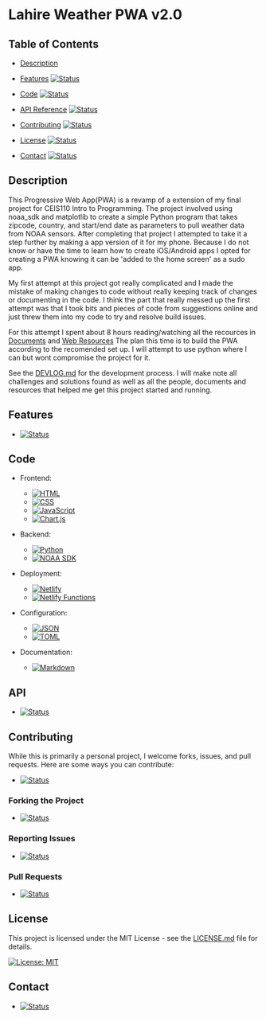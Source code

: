 # Lahire Weather PWA v2.0

## Table of Contents

- [Description](#description)

- [Features](#features) [![Status](https://img.shields.io/badge/Status-Work%20in%20Progress-yellow)](#features)
- [Code](#code) [![Status](https://img.shields.io/badge/Status-Work%20in%20Progress-yellow)](#code)
- [API Reference](#api) [![Status](https://img.shields.io/badge/Status-Work%20in%20Progress-yellow)](#api)
- [Contributing](#contributing) [![Status](https://img.shields.io/badge/Status-Work%20in%20Progress-yellow)](#contributing)
- [License](#license) [![Status](https://img.shields.io/badge/Status-Work%20in%20Progress-yellow)](#license)
- [Contact](#contact) [![Status](https://img.shields.io/badge/Status-Work%20in%20Progress-yellow)](#contact)

## Description
This Progressive Web App(PWA) is a revamp of a extension of my final project for CEIS110 Intro to Programming. The project involved using noaa_sdk and matplotlib to create a simple Python program that takes zipcode, country, and start/end date as parameters to pull weather data from NOAA sensors. After completing that project I attempted to take it a step further by making a app version of it for my phone. Because I do not know or have the time to learn how to create iOS/Android apps I opted for creating a PWA knowing it can be 'added to the home screen' as a sudo app.

My first attempt at this project got really complicated and I made the mistake of making changes to code without really keeping track of changes or documenting in the code. I think the part that really messed up the first attempt was that I took bits and pieces of code from suggestions online and just threw them into my code to try and resolve build issues. 

For this attempt I spent about 8 hours reading/watching all the recources in [Documents](DEVLOG.md#documents) and [Web Resources](DEVLOG.md#web-resources) The plan this time is to build the PWA according to the recomended set up. I will attempt to use python where I can but wont compromise the project for it.   

See the [DEVLOG.md](DEVLOG.md) for the development process. I will make note all challenges and solutions found as well as all the people, documents and resources that helped me get this project started and running.

## Features
- [![Status](https://img.shields.io/badge/Status-Work%20in%20Progress-yellow)]()

[Status]: https://img.shields.io/badge/Status-Work%20in%20Progress-yellow

## Code

- Frontend:
  - [![HTML][HTML5]][HTML5-url]
  - [![CSS][CSS3]][CSS3-url]
  - [![JavaScript][JavaScript]][JavaScript-url]
  - [![Chart.js][Chartjs]][Chartjs-url]

- Backend:
  - [![Python][Python]][Python-url]
  - [![NOAA SDK][NOAA]][NOAA-url]

- Deployment:
  - [![Netlify][Netlify]][Netlify-url]
  - [![Netlify Functions][NetlifyFunctions]][NetlifyFunctions-url]

- Configuration:
  - [![JSON][JSON]][JSON-url]
  - [![TOML][TOML]][TOML-url]

- Documentation:
  - [![Markdown][Markdown]][Markdown-url]

[HTML5]: https://img.shields.io/badge/HTML-E34F26?style=for-the-badge&logo=html5&logoColor=white
[HTML5-url]: https://developer.mozilla.org/en-US/docs/Web/HTML
[CSS3]: https://img.shields.io/badge/CSS-1572B6?style=for-the-badge&logo=css3&logoColor=white
[CSS3-url]: https://developer.mozilla.org/en-US/docs/Web/CSS
[JavaScript]: https://img.shields.io/badge/JavaScript-F7DF1E?style=for-the-badge&logo=javascript&logoColor=black
[JavaScript-url]: https://developer.mozilla.org/en-US/docs/Web/JavaScript
[Chartjs]: https://img.shields.io/badge/Chart.js-FF6384?style=for-the-badge&logo=chart.js&logoColor=white
[Chartjs-url]: https://www.chartjs.org/
[Python]: https://img.shields.io/badge/Python-3776AB?style=for-the-badge&logo=python&logoColor=white
[Python-url]: https://www.python.org/
[NOAA]: https://img.shields.io/badge/NOAA_SDK-0077B5?style=for-the-badge&logo=noaa&logoColor=white
[NOAA-url]: https://github.com/paulokuong/noaa
[Netlify]: https://img.shields.io/badge/Netlify-00C7B7?style=for-the-badge&logo=netlify&logoColor=white
[Netlify-url]: https://www.netlify.com/
[NetlifyFunctions]: https://img.shields.io/badge/Netlify_Functions-00C7B7?style=for-the-badge&logo=netlify&logoColor=white
[NetlifyFunctions-url]: https://docs.netlify.com/functions/overview/
[JSON]: https://img.shields.io/badge/JSON-000000?style=for-the-badge&logo=json&logoColor=white
[JSON-url]: https://www.json.org/json-en.html
[TOML]: https://img.shields.io/badge/TOML-9C4121?style=for-the-badge&logo=toml&logoColor=white
[TOML-url]: https://toml.io/en/
[Markdown]: https://img.shields.io/badge/Markdown-000000?style=for-the-badge&logo=markdown&logoColor=white
[Markdown-url]: https://www.daringfireball.net/projects/markdown/




## API
- [![Status](https://img.shields.io/badge/Status-Work%20in%20Progress-yellow)]()

[Status]: https://img.shields.io/badge/Status-Work%20in%20Progress-yellow

## Contributing

While this is primarily a personal project, I welcome forks, issues, and pull requests. Here are some ways you can contribute:
- [![Status](https://img.shields.io/badge/Status-Work%20in%20Progress-yellow)]()

[Status]: https://img.shields.io/badge/Status-Work%20in%20Progress-yellow

### Forking the Project

- [![Status](https://img.shields.io/badge/Status-Work%20in%20Progress-yellow)]()

[Status]: https://img.shields.io/badge/Status-Work%20in%20Progress-yellow

### Reporting Issues

- [![Status](https://img.shields.io/badge/Status-Work%20in%20Progress-yellow)]()

[Status]: https://img.shields.io/badge/Status-Work%20in%20Progress-yellow

### Pull Requests

- [![Status](https://img.shields.io/badge/Status-Work%20in%20Progress-yellow)]()

[Status]: https://img.shields.io/badge/Status-Work%20in%20Progress-yellow

## License
This project is licensed under the MIT License - see the [LICENSE.md](LICENSE.md) file for details.

[![License: MIT](https://img.shields.io/badge/License-MIT-green.svg)](https://opensource.org/licenses/MIT)

## Contact

- [![Status](https://img.shields.io/badge/Status-Work%20in%20Progress-yellow)]()

[Status]: https://img.shields.io/badge/Status-Work%20in%20Progress-yellow



[Work in Progress]: https://img.shields.io/badge/Status-Work%20in%20Progress-yellow
[Completed]: https://img.shields.io/badge/Status-Completed-green
